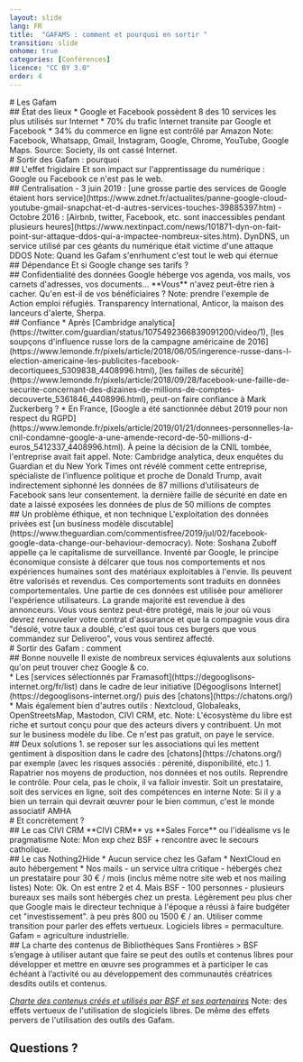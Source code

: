 ```yaml
---
layout: slide
lang: FR
title:  "GAFAMS : comment et pourquoi en sortir "
transition: slide
onhome: true
categories: [Conférences]
licence: "CC BY 3.0"
order: 4
---
```


<section>
<section data-markdown>
# Les Gafam
</section>
<section data-markdown>
## État des lieux
  * Google et Facebook possèdent 8 des 10 services les plus utilisés sur Internet
  * 70% du trafic Internet transite par Google et Facebook
  * 34% du commerce en ligne est contrôlé par Amazon
Note: Facebook, Whatsapp, Gmail, Instagram, Google, Chrome, YouTube, Google Maps. Source: Society, ils ont cassé Internet.
</section>
</section>

<section>
<section data-markdown>
# Sortir des Gafam : pourquoi
</section>
<section data-markdown>
## L'effet frigidaire
Et son impact sur l'apprentissage du numérique : Google ou Facebook ce n'est pas le web.
</section>
<section data-markdown>
## Centralisation 
  - 3 juin 2019 : [une grosse partie des services de Google étaient hors service](https://www.zdnet.fr/actualites/panne-google-cloud-youtube-gmail-snapchat-et-d-autres-services-touches-39885397.htm)
  - Octobre 2016 : [Airbnb, twitter, Facebook, etc. sont inaccessibles pendant plusieurs heures](https://www.nextinpact.com/news/101871-dyn-on-fait-point-sur-attaque-ddos-qui-a-impactee-nombreux-sites.htm). DynDNS, un service utilisé par ces géants du numérique était victime d'une attaque DDOS
Note: Quand les Gafam s'enrhument c'est tout le web qui éternue
</section>
<section data-markdown>
## Dépendance
Et si Google change ses tarifs ? 
</section>
<section data-markdown>
## Confidentialité des données
Google héberge vos agenda, vos mails, vos carnets d'adresses, vos documents... **Vous** n'avez peut-être rien à cacher. Qu'en est-il de vos bénéficiaires ?
Note: prendre l'exemple de Action emploi réfugiés. Transparency International, Anticor, la maison des lanceurs d'alerte, Sherpa.
</section>
<section data-markdown>
## Confiance
* Après [Cambridge analytica](https://twitter.com/guardian/status/1075492366839091200/video/1), [les soupçons d'influence russe lors de la campagne américaine de 2016](https://www.lemonde.fr/pixels/article/2018/06/05/ingerence-russe-dans-l-election-americaine-les-publicites-facebook-decortiquees_5309838_4408996.html), [les failles de sécurité](https://www.lemonde.fr/pixels/article/2018/09/28/facebook-une-faille-de-securite-concernant-des-dizaines-de-millions-de-comptes-decouverte_5361846_4408996.html), peut-on faire confiance à Mark Zuckerberg ?
* En France, [Google a été sanctionnée début 2019 pour non respect du RGPD](https://www.lemonde.fr/pixels/article/2019/01/21/donnees-personnelles-la-cnil-condamne-google-a-une-amende-record-de-50-millions-d-euros_5412337_4408996.html). À peine la décision de la CNIL tombée, l'entreprise avait fait appel.
Note: Cambridge analytica, deux enquêtes du Guardian et du New York Times ont révélé comment cette entreprise, spécialiste de l’influence politique et proche de Donald Trump, avait indirectement siphonné les données de 87 millions d’utilisateurs de Facebook sans leur consentement. 
la dernière faille de sécurité en date en date a laissé exposées les données de plus de 50 millions de comptes
</section>
<section data-markdown>
## Un problème éthique, et non technique
L'exploitation des données privées est [un business modèle discutable](https://www.theguardian.com/commentisfree/2019/jul/02/facebook-google-data-change-our-behaviour-democracy). 
Note: Soshana Zuboff appelle ça le capitalisme de surveillance. Inventé par Google, le principe économique consiste à délcarer que tous nos comportements et nos expériences humaines sont des matériaux exploitables à l'envie. Ils peuvent être valorisés et revendus. Ces comportements sont traduits en données comportementales. Une partie de ces données est utilisée pour améliorer l'expérience utilisateurs. La grande majorité est revendue à des annonceurs. Vous vous sentez peut-être protégé, mais le jour où vous devrez renouveler votre contrat d'assurance et que la compagnie vous dira "désolé, votre taux a doublé, c'est quoi tous ces burgers que vous commandez sur Deliveroo", vous vous sentirez affecté.
</section>
</section>

<section>

<section data-markdown>
# Sortir des Gafam : comment
</section>

<section data-markdown>
## Bonne nouvelle
Il existe de nombreux services éqiuvalents aux solutions qu'on peut trouver chez Google & co. 
</section>

<section data-markdown>
* Les [services sélectionnés par Framasoft](https://degooglisons-internet.org/fr/list) dans le cadre de leur initiative [Dégooglisons Internet](https://degooglisons-internet.org/) puis des [chatons](https://chatons.org/)
* Mais également bien d'autres outils : Nextcloud, Globaleaks, OpenStreetsMap, Mastodon, CIVI CRM, etc.
Note: L'écosystème du libre est riche et surtout conçu pour que des acteurs divers y contribuent. Un mot sur le business modèle du libe. Ce n'est pas gratuit, on paye le service. 
</section>

<section data-markdown>
## Deux solutions
1. se reposer sur les associations qui les mettent gentiment à disposition dans le cadre des [chatons](https://chatons.org/) par exemple (avec les risques associés : pérenité, disponibilité, etc.)
1. Rapatrier nos moyens de production, nos données et nos outils. Reprendre le contrôle. Pour cela, pas le choix, il va falloir investir. Soit un prestataire, soit des services en ligne, soit des compétences en interne
Note: Si il y a bien un terrain qui devrait œuvrer pour le bien commun, c'est le monde associatif AMHA
</section>

</section>


<section>
<section data-markdown>
# Et concrètement ?
</section>
<section data-markdown>
## Le cas CIVI CRM
**CIVI CRM** vs **Sales Force** ou l'idéalisme vs le pragmatisme
Note: Mon exp chez BSF + rencontre avec le secours catholique.
</section>
<section data-markdown>
## Le cas Nothing2Hide
* Aucun service chez les Gafam
* NextCloud en auto hébergement
* Nos mails - un service ultra critique - hébergés chez un prestataire pour 30 € / mois (inclus même notre site web et nos mailing listes)
Note: Ok. On est entre 2 et 4. Mais BSF - 100 personnes - plusieurs bureaux ses mails sont hébergés chez un presta. Légèrement peu plus cher que Google mais le directeur technique à l'époque a réussi à faire budgéter cet "investissement". à peu près 800 ou 1500 € / an. Utiliser comme transition pour parler des effets vertueux. Logiciels libres = permaculture. Gafam = agriculture industrielle.
</section>
<section data-markdown>
## La charte des contenus de Bibliothèques Sans Frontières
> BSF s’engage à utiliser autant que faire se peut des outils et contenus libres pour développer et mettre en œuvre ses programmes et à participer le cas échéant à l’activité ou au développement des communautés créatrices desdits outils et contenus.

*[Charte des contenus créés et utilisés par BSF et ses partenaires](https://www.bibliosansfrontieres.org/2017/04/06/charte-contenus-crees-utilises-bsf-partenaires/)*
Note: des effets vertueux de l'utilisation de slogiciels libres. De même des effets pervers de l'utilisation des outils des Gafam.
</section>
</section>



<section data-background="i/questions-willsmith.gif" data-background-transition="zoom">
    <h1>Questions ?</h1>
</section>

